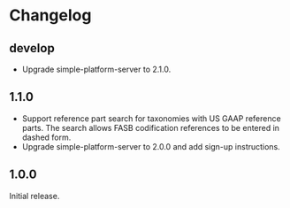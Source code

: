 # Changelog

## develop
- Upgrade simple-platform-server to 2.1.0.

## 1.1.0
- Support reference part search for taxonomies with US GAAP reference parts.
  The search allows FASB codification references to be entered in dashed form.
- Upgrade simple-platform-server to 2.0.0 and add sign-up instructions.

## 1.0.0
Initial release.
